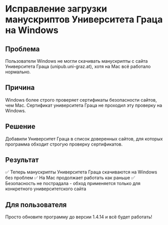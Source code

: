 # Исправление загрузки манускриптов Университета Граца на Windows

## Проблема
Пользователи Windows не могли скачивать манускрипты с сайта Университета Граца (unipub.uni-graz.at), хотя на Mac всё работало нормально.

## Причина
Windows более строго проверяет сертификаты безопасности сайтов, чем Mac. Сертификат университета Граца не проходил эту проверку на Windows.

## Решение
Добавили Университет Граца в список доверенных сайтов, для которых программа обходит строгую проверку сертификатов.

## Результат
✅ Теперь манускрипты Университета Граца скачиваются на Windows без проблем
✅ На Mac продолжает работать как раньше
✅ Безопасность не пострадала - обход применяется только для конкретного университетского сайта

## Для пользователя
Просто обновите программу до версии 1.4.14 и всё будет работать!